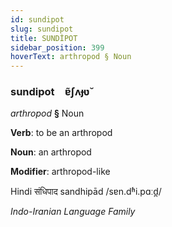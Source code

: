 ```yaml
---
id: sundipot
slug: sundipot
title: SUNDİPOT
sidebar_position: 399
hoverText: arthropod § Noun
---
```


### sundipot&emsp;<span kind="abugida">ɐ̃ʃʌɟʋ̆</span>

*arthropod* **§** Noun

**Verb**: to be an arthropod

**Noun**: an arthropod

**Modifier**: arthropod-like

Hindi संधिपाद sandhipād /sɐn.dʱi.pɑːd̪/

*Indo-Iranian Language Family*